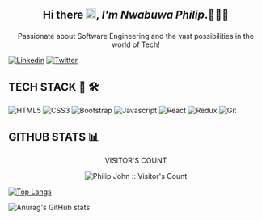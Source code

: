 ## <p align="center">Hi there <img src="https://raw.githubusercontent.com/MartinHeinz/MartinHeinz/master/wave.gif" width="20px">, <i>I'm Nwabuwa Philip</i>.👨🏾‍💻 </p>
<p align="center">
Passionate about Software Engineering and the vast possibilities in the world of Tech!
</p>

[![Linkedin](https://img.shields.io/badge/LinkedIn-0077B5?style=for-the-badge&logo=linkedin&logoColor=white)](https://www.linkedin.com/in/philip-john-5137a2200/) [![Twitter](https://img.shields.io/badge/Twitter-1DA1F2?style=for-the-badge&logo=twitter&logoColor=white)](https://twitter.com/Philip_john64) 

## TECH STACK 🧰 🛠

![HTML5](https://img.shields.io/badge/HTML5-E34F26?style=for-the-badge&logo=html5&logoColor=white) ![CSS3](https://img.shields.io/badge/CSS3-1572B6?style=for-the-badge&logo=css3&logoColor=white) ![Bootstrap](https://img.shields.io/badge/Bootstrap-563D7C?style=for-the-badge&logo=bootstrap&logoColor=white) ![Javascript](https://img.shields.io/badge/JavaScript-F7DF1E?style=for-the-badge&logo=javascript&logoColor=black) ![React](https://img.shields.io/badge/react-%2320232a.svg?style=for-the-badge&logo=react&logoColor=%2361DAFB) ![Redux](https://img.shields.io/badge/redux-%23593d88.svg?style=for-the-badge&logo=redux&logoColor=white) ![Git](https://img.shields.io/badge/Git-F05032?style=for-the-badge&logo=git&logoColor=white)

## GITHUB STATS :bar_chart:
<p align="center">VISITOR'S COUNT</p>

<p align="center"><img src="https://profile-counter.glitch.me/{Philipjoe21}/count.svg" alt="Philip John :: Visitor's Count" /></p>

[![Top Langs](https://github-readme-stats.vercel.app/api/top-langs/?username=Philipjoe21&theme=highcontrast)](https://github.com/TosinISOGUN/github-readme-stats)

![Anurag's GitHub stats](https://github-readme-stats.vercel.app/api?username=Philipjoe21&show_icons=true&theme=highcontrast)

<!--
**Philipjoe21/Philipjoe21** is a ✨ _special_ ✨ repository because its `README.md` (this file) appears on your GitHub profile.
-->


